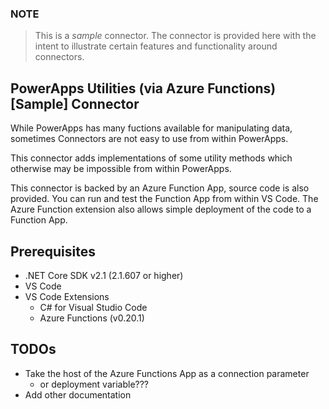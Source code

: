 
### NOTE
> This is a *sample* connector.  The connector is provided here with the intent to illustrate certain features and functionality around connectors.

## PowerApps Utilities (via Azure Functions) [Sample] Connector
While PowerApps has many fuctions available for manipulating data, sometimes Connectors are not easy to use from within PowerApps.

This connector adds implementations of some utility methods which otherwise may be impossible from within PowerApps.

This connector is backed by an Azure Function App, source code is also provided. You can run and test the Function App from within VS Code. The Azure Function extension also allows simple deployment of the code to a Function App.

## Prerequisites
- .NET Core SDK v2.1 (2.1.607 or higher)
- VS Code
- VS Code Extensions
    - C# for Visual Studio Code
    - Azure Functions (v0.20.1)

## TODOs
- Take the host of the Azure Functions App as a connection parameter
    - or deployment variable???
- Add other documentation
